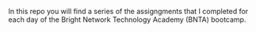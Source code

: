 In this repo you will find a series of the assigngments that I completed for each day of the Bright Network Technology Academy (BNTA) bootcamp. 
